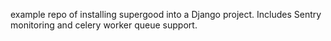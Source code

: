example repo of installing supergood into a Django project. Includes Sentry monitoring and celery worker queue support.
